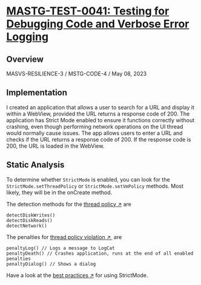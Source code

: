 # [MASTG-TEST-0041: Testing for Debugging Code and Verbose Error Logging](https://mas.owasp.org/MASTG/tests/android/MASVS-RESILIENCE/MASTG-TEST-0041)
## Overview
MASVS-RESILIENCE-3 / MSTG-CODE-4 / May 08, 2023
## Implementation
I created an application that allows a user to search for a URL and display it within a WebView, provided the URL returns a response code of 200. The application has Strict Mode enabled to ensure it functions correctly without crashing, even though performing network operations on the UI thread would normally cause issues.
The app allows users to enter a URL and checks if the URL returns a response code of 200. If the response code is 200, the URL is loaded in the WebView.
    
## Static Analysis
To determine whether `StrictMode` is enabled, you can look for the `StrictMode.setThreadPolicy` or `StrictMode.setVmPolicy` methods. Most likely, they will be in the onCreate method.

The detection methods for the [thread policy ↗](https://javabeat.net/strictmode-android-1/) are

```
detectDiskWrites()
detectDiskReads()
detectNetwork()
```

The penalties for [thread policy violation ↗ ](https://javabeat.net/strictmode-android-1/) are

```
penaltyLog() // Logs a message to LogCat
penaltyDeath() // Crashes application, runs at the end of all enabled penalties
penaltyDialog() // Shows a dialog
```

Have a look at the [best practices ↗](https://code.tutsplus.com/android-best-practices-strictmode--mobile-7581t) for using StrictMode.
